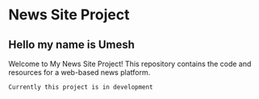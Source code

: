 # News Site Project
## Hello my name is Umesh
Welcome to My News Site Project! This repository contains the code and resources for a web-based news platform.

`Currently this project is in development`